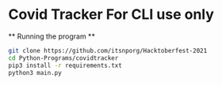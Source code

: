 # Covid Tracker For CLI use only

** Running the program **

```bash
git clone https://github.com/itsnporg/Hacktoberfest-2021
cd Python-Programs/covidtracker
pip3 install -r requirements.txt
python3 main.py
```




